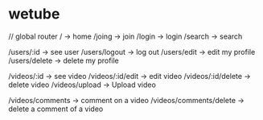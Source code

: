 # wetube

// global router
/ -> home
/joing -> join
/login -> login
/search -> search

/users/:id -> see user
/users/logout -> log out
/users/edit -> edit my profile
/users/delete -> delete my profile

/videos/:id -> see video
/videos/:id/edit -> edit video
/videos/:id/delete -> delete video
/videos/upload -> Upload video

/videos/comments -> comment on a video
/videos/comments/delete -> delete a comment of a video
